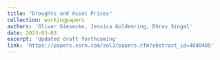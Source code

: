 ```yaml
---
title: "Droughts and Asset Prices"
collection: workingpapers
authors: 'Oliver Giesecke, Jessica Goldenring, Dhruv Singal'
date: 2023-03-03
excerpt: 'Updated draft forthcoming'
link: 'https://papers.ssrn.com/sol3/papers.cfm?abstract_id=4040405'
---
```

